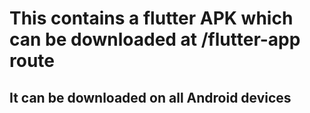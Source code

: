 # This contains a flutter APK which can be downloaded at /flutter-app route
## It can be downloaded on all Android devices